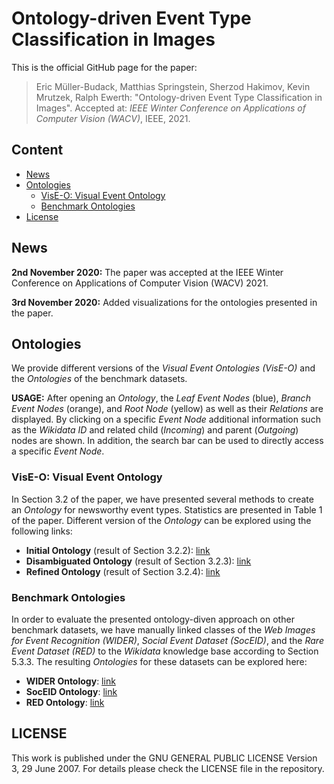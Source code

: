 # Ontology-driven Event Type Classification in Images

This is the official GitHub page for the paper:

> Eric Müller-Budack, Matthias Springstein, Sherzod Hakimov, Kevin Mrutzek, Ralph Ewerth:
"Ontology-driven Event Type Classification in Images".
Accepted at: *IEEE Winter Conference on Applications of Computer Vision (WACV)*, IEEE, 2021.

## Content

- [News](#news)
- [Ontologies](#ontologies)
    - [VisE-O: Visual Event Ontology](#vise-o-visual-event-ontology)
    - [Benchmark Ontologies](#benchmark-ontologies)
- [License](#license)


## News

**2nd November 2020:** The paper was accepted at the IEEE Winter Conference on Applications of Computer Vision (WACV) 2021.

**3rd November 2020:** Added visualizations for the ontologies presented in the paper.


## Ontologies

We provide different versions of the *Visual Event Ontologies (VisE-O)* and the *Ontologies* of the benchmark datasets.

**USAGE:** After opening an *Ontology*, the *Leaf Event Nodes* (blue), *Branch Event Nodes* (orange), and *Root Node* (yellow) as well as their *Relations* are displayed. By clicking on a specific *Event Node* additional information such as the *Wikidata ID* and related child (*Incoming*) and parent (*Outgoing*) nodes are shown. In addition, the search bar can be used to directly access a specific *Event Node*.


### VisE-O: Visual Event Ontology

In Section 3.2 of the paper, we have presented several methods to create an *Ontology* for newsworthy event types. Statistics are presented in Table 1 of the paper. Different version of the *Ontology* can be explored using the following links:
- **Initial Ontology** (result of Section 3.2.2): [link](https://tibhannover.github.io/VisE/VisE-O_initial/index.html)
- **Disambiguated Ontology** (result of Section 3.2.3): [link](https://tibhannover.github.io/VisE/VisE-O_disambiguated/index.html)
- **Refined Ontology** (result of Section 3.2.4): [link](https://tibhannover.github.io/VisE/VisE-O_refined/index.html)


### Benchmark Ontologies

In order to evaluate the presented ontology-diven approach on other benchmark datasets, we have manually linked classes of the *Web Images for Event Recognition (WIDER)*, *Social Event Dataset (SocEID)*, and the *Rare Event Dataset (RED)* to the *Wikidata* knowledge base according to Section 5.3.3. The resulting *Ontologies* for these datasets can be explored here:
- **WIDER Ontology**: [link](https://tibhannover.github.io/VisE/WIDER/index.html)
- **SocEID Ontology**: [link](https://tibhannover.github.io/VisE/SocEID/index.html)
- **RED Ontology**: [link](https://tibhannover.github.io/VisE/RED/index.html)


## LICENSE

This work is published under the GNU GENERAL PUBLIC LICENSE Version 3, 29 June 2007. For details please check the LICENSE file in the repository.